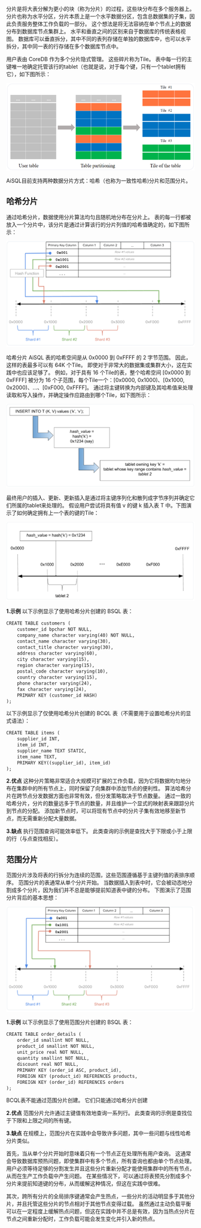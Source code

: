 分片是将大表分解为更小的块（称为分片）的过程，这些块分布在多个服务器上。 分片也称为水平分区，分片本质上是一个水平数据分区，包含总数据集的子集，因此负责服务整体工作负载的一部分。 这个想法是将无法容纳在单个节点上的数据分布到数据库节点集群上。 水平和垂直之间的区别来自于数据库的传统表格视图。 数据库可以垂直拆分，其中不同的表列存储在单独的数据库中，也可以水平拆分，其中同一表的行存储在多个数据库节点中。

用户表由 CoreDB 作为多个分片隐式管理。 这些碎片称为Tile。 表中每一行的主键唯一地确定托管该行的tablet（也就是说，对于每个键，只有一个tablet拥有它），如下图所示：

![](../../assets/chapter9/19.png)

AiSQL目前支持两种数据分片方式：哈希（也称为一致性哈希)分片和范围分片。

## **哈希分片**

通过哈希分片，数据使用分片算法均匀且随机地分布在分片上。 表的每一行都被放入一个分片中，该分片是通过计算该行的分片列值的哈希值确定的，如下图所示：

![](../../assets/chapter9/20.png)

哈希分片 AiSQL 表的哈希空间是从 0x0000 到 0xFFFF 的 2 字节范围。 因此，这样的表最多可以有 64K 个Tile。 即使对于非常大的数据集或集群大小，这在实践中也应该足够了。 例如，对于具有 16 个Tile的表，整个哈希空间 [0x0000 到 0xFFFF] 被分为 16 个子范围，每个Tile一个：[0x0000, 0x1000)、[0x1000, 0x2000)、...、[0xF000, 0xFFFF]。 通过将主键转换为内部键及其哈希值来处理读取和写入操作，并确定操作应路由到哪个Tile，如下图所示：

![](../../assets/chapter9/21.png)

最终用户的插入、更新、更新插入是通过将主键序列化和散列成字节序列并确定它们所属的tablet来处理的。 假设用户尝试将具有值 v 的键 k 插入表 T 中。下图演示了如何确定拥有上一个表的键的Tile：

![](../../assets/chapter9/22.png)

**1.示例**
以下示例显示了使用哈希分片创建的 BSQL 表：

```
CREATE TABLE customers (
    customer_id bpchar NOT NULL,
    company_name character varying(40) NOT NULL,
    contact_name character varying(30),
    contact_title character varying(30),
    address character varying(60),
    city character varying(15),
    region character varying(15),
    postal_code character varying(10),
    country character varying(15),
    phone character varying(24),
    fax character varying(24),
    PRIMARY KEY (customer_id HASH)
);
```

以下示例显示了仅使用哈希分片创建的 BCQL 表（不需要用于设置哈希分片的显式语法）：

```
CREATE TABLE items (
    supplier_id INT,
    item_id INT,
    supplier_name TEXT STATIC,
    item_name TEXT,
    PRIMARY KEY((supplier_id), item_id)
);
```

**2.优点**
这种分片策略非常适合大规模可扩展的工作负载，因为它将数据均匀地分布在集群中的所有节点上，同时保留了向集群中添加节点的便利性。 算法哈希分片在跨节点分发数据方面也非常有效，但分发策略取决于节点数量。 通过一致的哈希分片，分片的数量远多于节点的数量，并且维护一个显式的映射表来跟踪分片到节点的分配。 添加新节点时，可以将现有节点中的分片子集有效地移至新节点，而无需重新分配大量数据。

**3.缺点**
执行范围查询可能效率低下。 此类查询的示例是查找大于下限或小于上限的行（与点查找相反）。

## **范围分片**

范围分片涉及将表的行拆分为连续的范围，这些范围遵循基于主键列值的表排序顺序。 范围分片的表通常从单个分片开始。 当数据插入到表中时，它会被动态地分割成多个分片，因为我们并不总是能够提前知道表中键的分布。 下图演示了范围分片背后的基本思想：

![](../../assets/chapter9/23.png)

**1.示例**
以下示例显示了使用范围分片创建的 BSQL 表：

```
CREATE TABLE order_details (
    order_id smallint NOT NULL,
    product_id smallint NOT NULL,
    unit_price real NOT NULL,
    quantity smallint NOT NULL,
    discount real NOT NULL,
    PRIMARY KEY (order_id ASC, product_id),
    FOREIGN KEY (product_id) REFERENCES products,
    FOREIGN KEY (order_id) REFERENCES orders
);
```

BCQL表不能通过范围分片创建。 它们只能通过哈希分片创建

**2.优点**
范围分片允许通过主键值有效地查询一系列行。 此类查询的示例是查找位于下限和上限之间的所有键。

**3.缺点**
在规模上，范围分片在实践中会导致许多问题，其中一些问题与线性哈希分片类似。

首先，当从单个分片开始时意味着只有一个节点正在处理所有用户查询。 这通常会导致数据库预热问题，即使集群中有多个节点，所有查询也都由单个节点处理。 用户必须等待足够的分割发生并且这些分片重新分配才能使用集群中的所有节点，从而在生产工作负载中产生问题。 在某些情况下，可以通过将表预先分割成多个分片来提前知道键的分布，从而缓解这种情况，但这在实践中很难。

其次，跨所有分片的全局排序键通常会产生热点，一些分片的活动明显多于其他分片，并且托管这些分片的节点相对于其他节点变得过载。 虽然通过主动负载平衡可以在一定程度上缓解热点问题，但这在实践中并不总是有效，因为当热点分片在节点之间重新分配时，工作负载可能会发生变化并引入新的热点。
